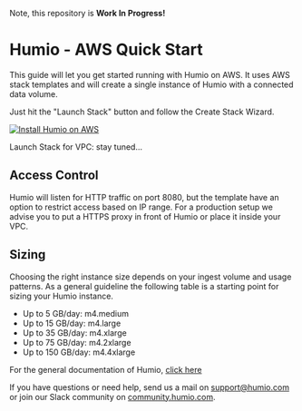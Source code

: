 Note, this repository is **Work In Progress!**

# Humio - AWS Quick Start

This guide will let you get started running with Humio on AWS.
It uses AWS stack templates and will create a single instance of Humio with
a connected data volume. 

Just hit the "Launch Stack" button and follow the Create Stack Wizard.

[![Install Humio on AWS](https://s3.amazonaws.com/cloudformation-examples/cloudformation-launch-stack.png "Install Humio on AWS")](https://console.aws.amazon.com/cloudformation/home?#/stacks/new?stackName=Humio&templateURL=https://s3-eu-west-1.amazonaws.com/humio-aws-quick-start/single-server-cloud-formation.json)

Launch Stack for VPC: stay tuned...

## Access Control

Humio will listen for HTTP traffic on port 8080, but the template have an option to restrict
access based on IP range. For a production setup we advise you to put a
HTTPS proxy in front of Humio or place it inside your VPC.

## Sizing

Choosing the right instance size depends on your ingest volume and
usage patterns. As a general guideline the following table is a
starting point for sizing your Humio instance.

- Up to 5 GB/day: m4.medium
- Up to 15 GB/day: m4.large
- Up to 35 GB/day: m4.xlarge
- Up to 75 GB/day: m4.2xlarge
- Up to 150 GB/day: m4.4xlarge

For the general documentation of Humio, [click
here](https://cloud.humio.com/docs/)

If you have questions or need help, send us a mail on
[support@humio.com](mailto:support@humio.com) or join our Slack
community on [community.humio.com](http://community.humio.com).

